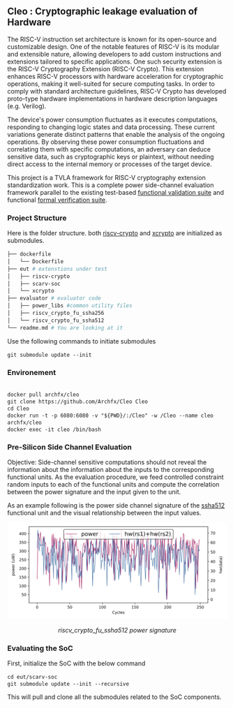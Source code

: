 ## Cleo : Cryptographic leakage evaluation of Hardware


The RISC-V instruction set architecture is known for its open-source and customizable design. One of the notable features of RISC-V is its modular and extensible nature, allowing developers to add custom instructions and extensions tailored to specific applications. One such security extension is the RISC-V Cryptography Extension (RISC-V Crypto). This extension enhances RISC-V processors with hardware acceleration for cryptographic operations, making it well-suited for secure computing tasks. In order to comply with standard architecture guidelines, RISC-V Crypto has developed proto-type hardware implementations in hardware description languages (e.g. Verilog).

 The device's power consumption fluctuates as it executes computations, responding to changing logic states and data processing. These current variations generate distinct patterns that enable the analysis of the ongoing operations. By observing these power consumption fluctuations and correlating them with specific computations, an adversary can deduce sensitive data, such as cryptographic keys or plaintext, without needing direct access to the internal memory or processes of the target device.


This project is a TVLA framework for RISC-V cryptography extension standardization work. This is a complete power side-channel evaluation framework parallel to the existing test-based [functional validation suite](https://github.com/riscv/riscv-crypto/) and functional [formal verification suite](https://github.com/riscv/riscv-crypto/). 

### Project Structure

Here is the folder structure. both [riscv-crypto](https://github.com/riscv/riscv-crypto/) and [xcrypto](https://github.com/scarv/xcrypto) are initialized as submodules.


```bash
├── dockerfile
│   └── Dockerfile
├── eut # extenstions under test
│   ├── riscv-crypto
│   ├── scarv-soc
│   └── xcrypto
├── evaluator # evaluator code
│   ├── power_libs #common utility files
│   ├── riscv_crypto_fu_ssha256
│   └── riscv_crypto_fu_ssha512
└── readme.md # You are looking at it
```

Use the following commands to initiate submodules

```shell
git submodule update --init
```

### Environement

```shell

docker pull archfx/cleo
git clone https://github.com/Archfx/Cleo Cleo
cd Cleo
docker run -t -p 6080:6080 -v "${PWD}/:/Cleo" -w /Cleo --name cleo archfx/cleo
docker exec -it cleo /bin/bash

```

### Pre-Silicon Side Channel Evaluation

Objective: Side-channel sensitive computations should not reveal the information about the information about the inputs to the corresponding functional units. As the evaluation procedure, we feed controlled constraint random inputs to each of the functional units and compute the correlation between the power signature and the input given to the unit.

As an example following is the power side channel signature of the [ssha512](https://github.com/riscv/riscv-crypto/blob/e2dd7d98b7f34d477e38cb5fd7a3af4379525189/rtl/crypto-fu/riscv_crypto_fu_ssha512.v) functional unit and the visual relationship between the input values.


<p align="center">
  <img  src="/evaluator/riscv_crypto_fu_ssha512/riscv_crypto_fu_ssha512.svg">
  <p align="center">
   <em>riscv_crypto_fu_ssha512 power signature</em>
   </p>
</p>


### Evaluating the SoC

First, initialize the SoC with the below command

```shell
cd eut/scarv-soc
git submodule update --init --recursive
```

This will pull and clone all the submodules related to the SoC components.

